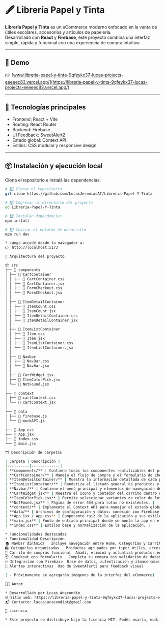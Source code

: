 # 🖋️ Librería Papel y Tinta

**Librería Papel y Tinta** es un eCommerce moderno enfocado en la venta de útiles escolares, accesorios y artículos de papelería.  
Desarrollado con **React** y **Firebase**, este proyecto combina una interfaz simple, rápida y funcional con una experiencia de compra intuitiva.

---

## 🚀 Demo

👉 [www.libreria-papel-y-tinta-9qfeykx37-lucas-projects-eeeeec83.vercel.app/](https://libreria-papel-y-tinta-9qfeykx37-lucas-projects-eeeeec83.vercel.app/)

---

## 🧠 Tecnologías principales

- Frontend: React + Vite
- Routing: React Router
- Backend: Firebase
- UI Feedback: SweetAlert2
- Estado global: Context API
- Estilos: CSS modular y responsive design

---

## 📦 Instalación y ejecución local

Cloná el repositorio e instalá las dependencias:

```bash
# 1️⃣ Clonar el repositorio
git clone https://github.com/LucasJeremiasAT/Libreria-Papel-Y-Tinta

# 2️⃣ Ingresar al directorio del proyecto
cd Libreria-Papel-Y-Tinta

# 3️⃣ Instalar dependencias
npm install

# 4️⃣ Iniciar el entorno de desarrollo
npm run dev

* Luego accedé desde tu navegador a:
👉 http://localhost:5173

🧩 Arquitectura del proyecto

📦 src
├── 📁 components
│ ├── 📁 CartContainer
│ │ ├── 📄 CartContainer.css
│ │ ├── 📄 CartContainer.jsx
│ │ ├── 📄 FormCheckout.css
│ │ └── 📄 FormCheckout.jsx
│ │
│ ├── 📁 ItemDetailContainer
│ │ ├── 📄 ItemCount.css
│ │ ├── 📄 ItemCount.jsx
│ │ ├── 📄 ItemDetailContainer.css
│ │ └── 📄 ItemDetailContainer.jsx
│ │
│ ├── 📁 ItemListContainer
│ │ ├── 📄 Item.css
│ │ ├── 📄 Item.jsx
│ │ ├── 📄 ItemListContainer.css
│ │ └── 📄 ItemListContainer.jsx
│ │
│ ├── 📁 Navbar
│ │ ├── 📄 NavBar.css
│ │ └── 📄 NavBar.jsx
│ │ 
│ ├── 📄 CartWidget.jsx
│ ├── 📄 ItemColorPick.jsx
│ └── 📄 NotFound.jsx
│ 
├── 📁 context
│ ├── 📄 cartContext.css
│ └── 📄 cartContext.jsx
│
├── 📁 data
│ ├── 📄 firebase.js
│ └── 📄 mockAPI.js
│
├── 📄 App.css
├── 📄 App.jsx
├── 📄 index.css
└── 📄 main.jsx

🗂️ Descripción de carpetas

| Carpeta | Descripción |
|----------|-------------|
| **components/** | Contiene todos los componentes reutilizables del proyecto. Cada subcarpeta representa una parte funcional del eCommerce. |
| **CartContainer/** | Maneja el flujo de compra y el formulario de checkout. |
| **ItemDetailContainer/** | Muestra la información detallada de cada producto y permite seleccionar cantidad. |
| **ItemListContainer/** | Renderiza el listado general de productos y vistas filtradas por categoría. |
| **Navbar/** | Contiene el menú principal y elementos de navegación del sitio. |
| **CartWidget.jsx** | Muestra el ícono y contador del carrito dentro del navbar. |
| **ItemColorPick.jsx** | Permite seleccionar variantes de color de los productos (si aplica). |
| **NotFound.jsx** | Página de error 404 para rutas no existentes. |
| **context/** | Implementa el Context API para manejar el estado global del carrito. |
| **data/** | Archivos de configuración y datos: conexión con Firebase y mock API local. |
| **App.jsx / App.css** | Componente raíz de la aplicación y sus estilos globales. |
| **main.jsx** | Punto de entrada principal donde se monta la app en el DOM. |
| **index.css** | Estilos base y normalización de la aplicación. |

* Funcionalidades destacadas
* Funcionalidad	Descripción
🏠 Navbar dinámica	Incluye navegación entre Home, Categorías y Carrito
🛍️ Categorías organizadas	Productos agrupados por tipo: útiles, accesorios y papelería
🛒 Carrito de compras funcional	Añadí, eliminá y actualizá productos en tiempo real
📦 Checkout con formulario	Completa tu compra con validación de datos
🔥 Integración con Firebase	Base de datos, autenticación y almacenamiento
🍬 Alertas interactivas	Uso de SweetAlert2 para feedback visual

( - Próximamente se agregarán imágenes de la interfaz del eCommerce)

👨‍💻 Autor

* Desarrollado por Lucas Anacondio
🌐 Sitio web: https://libreria-papel-y-tinta-9qfeykx37-lucas-projects-eeeeec83.vercel.app/
📬 Contacto: lucasjanacondiot@gmail.com

📝 Licencia

* Este proyecto se distribuye bajo la licencia MIT. Podés usarlo, modificarlo y compartirlo libremente.

